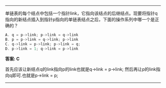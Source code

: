 ***
单链表的每个结点中包括一个指针link，它指向该结点的后继结点。现要将指针q指向的新结点插入到指针p指向的单链表结点之后，下面的操作系列中哪一个是正确的？
``` C
A. q = p->link; p->link = q->link
B. p = p->link = q->link; p->link
C. q->link = p->link; p->link = q;
D. p->link = 1; q->link = p->link
```

**答案: C**

首先应该让新结点q的link指向p的link也就是q->link = p->link;
然后再让p的link指向q即可.也就是p->link = p;
***
